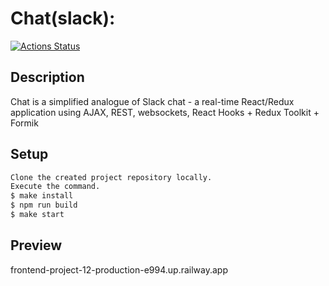 # Chat(slack):
[![Actions Status](https://github.com/ArtyomVolkov1/frontend-project-12/workflows/hexlet-check/badge.svg)](https://github.com/ArtyomVolkov1/frontend-project-12/actions)

## Description
Chat is a simplified analogue of Slack chat -  a real-time React/Redux application using AJAX, REST, websockets, React Hooks + Redux Toolkit + Formik    

## Setup
```bash
Clone the created project repository locally. 
Execute the command.
$ make install
$ npm run build
$ make start
```
## Preview
frontend-project-12-production-e994.up.railway.app
